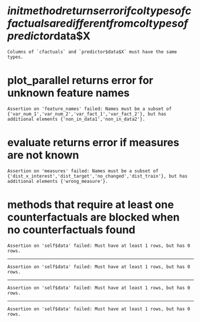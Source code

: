 # $init method returns error if coltypes of cfactuals are different from coltypes of predictor$data$X

    Columns of `cfactuals` and `predictor$data$X` must have the same types.

# plot_parallel returns error for unknown feature names

    Assertion on 'feature_names' failed: Names must be a subset of {'var_num_1','var_num_2','var_fact_1','var_fact_2'}, but has additional elements {'non_in_data1','non_in_data2'}.

# evaluate returns error if measures are not known

    Assertion on 'measures' failed: Names must be a subset of {'dist_x_interest','dist_target','no_changed','dist_train'}, but has additional elements {'wrong_measure'}.

# methods that require at least one counterfactuals are blocked when no counterfactuals found

    Assertion on 'self$data' failed: Must have at least 1 rows, but has 0 rows.

---

    Assertion on 'self$data' failed: Must have at least 1 rows, but has 0 rows.

---

    Assertion on 'self$data' failed: Must have at least 1 rows, but has 0 rows.

---

    Assertion on 'self$data' failed: Must have at least 1 rows, but has 0 rows.

